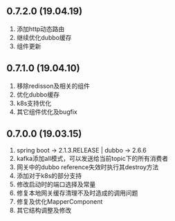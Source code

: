 ## 0.7.2.0 (19.04.19)
1. 添加http动态路由
2. 继续优化dubbo缓存
3. 组件更新

## 0.7.1.0 (19.04.10)
1. 移除redisson及相关的组件
2. 优化dubbo缓存
3. k8s支持优化
4. 其它组件优化及bugfix

## 0.7.0.0 (19.03.15)
1. spring boot -> 2.1.3.RELEASE | dubbo -> 2.6.6
2. kafka添加all模式，可以发送给当前topic下的所有消费者
3. 网关中的dubbo reference失效时执行其destroy方法
4. 添加对于k8s的部分支持
5. 修改启动时的端口选择及常量
6. 修复本地网关缓存清理不及时造成的调用问题
7. 修复及优化MapperComponent
8. 其它结构调整及修改